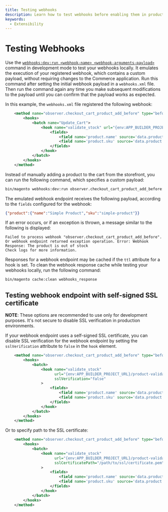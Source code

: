```yaml
---
title: Testing webhooks
description: Learn how to test webhooks before enabling them in production.
keywords:
  - Extensibility
---
```


# Testing Webhooks

Use the [`webhooks:dev:run <webhook-name> <webhook-arguments-payload>`](commands.md#emulate-webhook-execution) command in development mode to test your webhooks locally. It emulates the execution of your registered webhook, which contains a custom payload, without requiring changes to the Commerce application. Run this command after setting the initial webhook payload in a `webhooks.xml` file. Then run the command again any time you make subsequent modifications to the payload until you can confirm that the payload works as expected.

In this example, the `webhooks.xml` file registered the following webhook:

```xml
    <method name="observer.checkout_cart_product_add_before" type="before">
        <hooks>
            <batch name="Update_Cart">
                <hook name="validate_stock" url="{env:APP_BUILDER_PROJECT_URL}/product-validate-stock" timeout="2000" softTimeout="200" fallbackErrorMessage="The product stock validation failed">
                    <fields>
                        <field name='product.name' source='data.product.name' />
                        <field name='product.sku' source='data.product.sku' />
                    </fields>
                </hook>
            </batch>
        </hooks>
    </method>
```

Instead of manually adding a product to the cart from the storefront, you can run the following command, which specifies a custom payload:

```bash
bin/magento webhooks:dev:run observer.checkout_cart_product_add_before:before '{"data":{"product":{"sku":"simple-product","name":"Simple Product"}}}'
```

The emulated webhook endpoint receives the following payload, according to the `fields` configured for the webhook:

```json
{"product":{"name":"Simple Product","sku":"simple-product"}}
```

If an error occurs, or if an exception is thrown, a message similar to the following is displayed:

```terminal
Failed to process webhook "observer.checkout_cart_product_add_before". Or webhook endpoint returned exception operation. Error: Webhook Response: The product is out of stock
Check logs for more information.
```

Responses for a webhook endpoint may be cached if the `ttl` attribute for a hook is set. To clean the webhook response cache while testing your webhooks locally, run the following command:

```bash
bin/magento cache:clean webhooks_response
```

## Testing webhook endpoint with self-signed SSL certificate

**NOTE**: These options are recommended to use only for development purposes. It's not secure to disable SSL verification in production environments.

If your webhook endpoint uses a self-signed SSL certificate, you can disable SSL verification for the webhook endpoint by setting the `sslVerification` attribute to `false` in the `hook` element.

```xml
    <method name="observer.checkout_cart_product_add_before" type="before">
        <hooks>
            <batch>
                <hook name="validate_stock" 
                      url="{env:APP_BUILDER_PROJECT_URL}/product-validate-stock" 
                      sslVerification="false"
                >
                    <fields>
                        <field name='product.name' source='data.product.name' />
                        <field name='product.sku' source='data.product.sku' />
                    </fields>
                </hook>
            </batch>
        </hooks>
    </method>
```

Or to specify path to the SSL certificate:

```xml
    <method name="observer.checkout_cart_product_add_before" type="before">
        <hooks>
            <batch>
                <hook name="validate_stock" 
                      url="{env:APP_BUILDER_PROJECT_URL}/product-validate-stock"
                      sslCertificatePath="/path/to/ssl/certificate.pem"
                >
                    <fields>
                        <field name='product.name' source='data.product.name' />
                        <field name='product.sku' source='data.product.sku' />
                    </fields>
                </hook>
            </batch>
        </hooks>
    </method>
```
